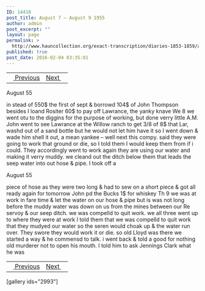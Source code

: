 ```yaml
---
ID: 14410
post_title: August 7 – August 9 1955
author: admin
post_excerpt: ""
layout: page
permalink: >
  http://www.hauncollection.org/exact-transcription/diaries-1853-1859/august-7-august-9-1955/
published: true
post_date: 2016-02-04 03:35:01
---
```

<table style="width: 100%;" align="center">
<tbody>
<tr>
<td><a href="http://www.hauncollection.org/version-2/diaries-1853-1859/august-5-august-7-1855/"><img src="https://lh3.googleusercontent.com/-EFJpxxNiPNw/VqgtWBCZrMI/AAAAAAAAAFU/WfY4lPFWWkg/s800-Ic42/Soeb-Plain-Arrows-8-10px.png" alt="" width="10" height="10" /> Previous</a></td>
<td style="text-align: right;"><a href="http://www.hauncollection.org/version-2/diaries-1853-1859/august-9-august-11-1855/">Next <img src="https://lh3.googleusercontent.com/-67k0cYlpXHw/VqgtWKz1MXI/AAAAAAAAAFU/k9PW_Piyurk/s800-Ic42/Soeb-Plain-Arrows-5-10px.png" alt="" width="10" height="10" /></a></td>
</tr>
</tbody>
</table>
August 55

in stead of 550$ the first of sept &amp;
borrowd 104$ of John Thompson
besides I loand Rositer 60$ to pay
off Lawrance, the yanky knave
We 8 we went otu to the diggins
for the purpose of working, but
done verry little A.M. John
went to see Lawrance at the
Willow ranch to get 3/8 of 8$ that
Lar, washd out of a sand bottle
but he would not let him have
it so I went down &amp; wade him
shell it out, a mean yankee –
well next this compy. said they
were going to work that ground
or die, so I told them I would
keep them from if i could. They
accordingly went to work again
they are using our water and
making it verry muddy. we
cleand out the ditch below them
that leads the seep water into
out hose &amp; pipe. I took off a

August 55

piece of hose as they were two
long &amp; had to sew on a short piece
&amp; got all ready again for tomorrow
John pd the Bucks 1$ for whiskey
Th 9 we was at work in fare time
&amp; let the water on our hose &amp; pipe
but is was not long before the
muddy water was down on us
from the mines between our Re
servoy &amp; our seep ditch. we was
compelld to quit work. we all
three went up to where they were
at work I told them that we was
compelld to quit work that they
mudyed our water so the seren
would choak up &amp; the water run
over. They swore they would work
it or die. so old Lloyd was there
we started a way &amp; he commensd
to talk. i went back &amp; told a good
for nothing old murderer not
to open his mouth. I told him to
ask Jennings Clark what he was
<table style="width: 100%;" align="center">
<tbody>
<tr>
<td><a href="http://www.hauncollection.org/version-2/diaries-1853-1859/august-5-august-7-1855/"><img src="https://lh3.googleusercontent.com/-EFJpxxNiPNw/VqgtWBCZrMI/AAAAAAAAAFU/WfY4lPFWWkg/s800-Ic42/Soeb-Plain-Arrows-8-10px.png" alt="" width="10" height="10" /> Previous</a></td>
<td style="text-align: right;"><a href="http://www.hauncollection.org/version-2/diaries-1853-1859/august-9-august-11-1855/">Next <img src="https://lh3.googleusercontent.com/-67k0cYlpXHw/VqgtWKz1MXI/AAAAAAAAAFU/k9PW_Piyurk/s800-Ic42/Soeb-Plain-Arrows-5-10px.png" alt="" width="10" height="10" /></a></td>
</tr>
</tbody>
</table>
[gallery ids="2993"]

&nbsp;
